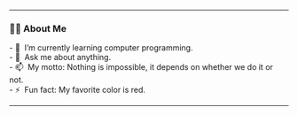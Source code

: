 <hr/>

<h3 align="left">👩‍💻  About Me</h3>
- 🌱 &nbsp;I’m currently learning computer programming.<br>
- 💬 &nbsp;Ask me about anything.<br>
- 📫 &nbsp;My motto: Nothing is impossible, it depends on whether we do it or not.<br>
- ⚡ &nbsp;Fun fact: My favorite color is red.

<hr/>  
